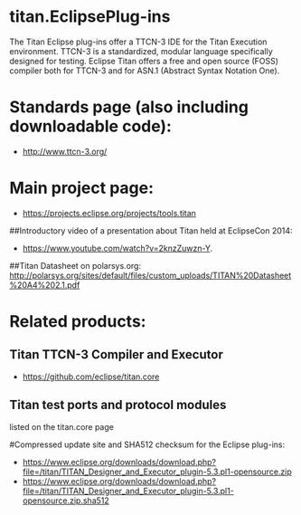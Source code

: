 # titan.EclipsePlug-ins

The Titan Eclipse plug-ins offer a TTCN-3 IDE for the Titan Execution environment.
TTCN-3 is a standardized, modular language specifically designed for testing. 
Eclipse Titan offers a free and open source (FOSS) compiler both for TTCN-3 and for 
ASN.1 (Abstract Syntax Notation One).

# Standards page (also including downloadable code):

* http://www.ttcn-3.org/

# Main project page:

* https://projects.eclipse.org/projects/tools.titan

##Introductory video of a presentation about Titan held at EclipseCon 2014: 
* https://www.youtube.com/watch?v=2knzZuwzn-Y.

##Titan Datasheet on polarsys.org:
http://polarsys.org/sites/default/files/custom_uploads/TITAN%20Datasheet%20A4%202.1.pdf


# Related products:

## Titan TTCN-3 Compiler and Executor 

* https://github.com/eclipse/titan.core
 
## Titan test ports and protocol modules

listed on the titan.core page 

#Compressed update site and SHA512 checksum for the Eclipse plug-ins:

* https://www.eclipse.org/downloads/download.php?file=/titan/TITAN_Designer_and_Executor_plugin-5.3.pl1-opensource.zip
* https://www.eclipse.org/downloads/download.php?file=/titan/TITAN_Designer_and_Executor_plugin-5.3.pl1-opensource.zip.sha512
